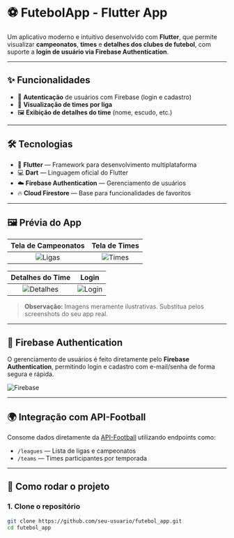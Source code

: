 # ⚽ FutebolApp - Flutter App
 
Um aplicativo moderno e intuitivo desenvolvido com **Flutter**, que permite visualizar **campeonatos**, **times** e **detalhes dos clubes de futebol**, com suporte a **login de usuário via Firebase Authentication**.

---

## ✨ Funcionalidades

- 🔐 **Autenticação** de usuários com Firebase (login e cadastro)
- 🧩 **Visualização de times por liga**
- 🖼️ **Exibição de detalhes do time** (nome, escudo, etc.)

---

## 🛠️ Tecnologias

- 🚀 **Flutter** — Framework para desenvolvimento multiplataforma
- 💻 **Dart** — Linguagem oficial do Flutter
- ☁️ **Firebase Authentication** — Gerenciamento de usuários
- 🔥 **Cloud Firestore** — Base para funcionalidades de favoritos

---

## 🖼️ Prévia do App

| Tela de Campeonatos | Tela de Times |
|:--------------------:|:-------------:|
| ![Ligas](https://github.com/user-attachments/assets/ligas-placeholder.png) | ![Times](https://github.com/user-attachments/assets/times-placeholder.png) |

| Detalhes do Time | Login |
|:----------------:|:-----:|
| ![Detalhes](https://github.com/user-attachments/assets/time-detalhes-placeholder.png) | ![Login](https://github.com/user-attachments/assets/login-placeholder.png) |

> **Observação:** Imagens meramente ilustrativas. Substitua pelos screenshots do seu app real.

---

## 🔐 Firebase Authentication

O gerenciamento de usuários é feito diretamente pelo **Firebase Authentication**, permitindo login e cadastro com e-mail/senha de forma segura e rápida.

![Firebase](https://github.com/user-attachments/assets/firebase-auth-placeholder.png)

---

## 🌍 Integração com API-Football

Consome dados diretamente da [API-Football](https://www.api-football.com/) utilizando endpoints como:

- `/leagues` — Lista de ligas e campeonatos
- `/teams` — Times participantes por temporada

---

## 🧰 Como rodar o projeto

### 1. Clone o repositório

```bash
git clone https://github.com/seu-usuario/futebol_app.git
cd futebol_app
